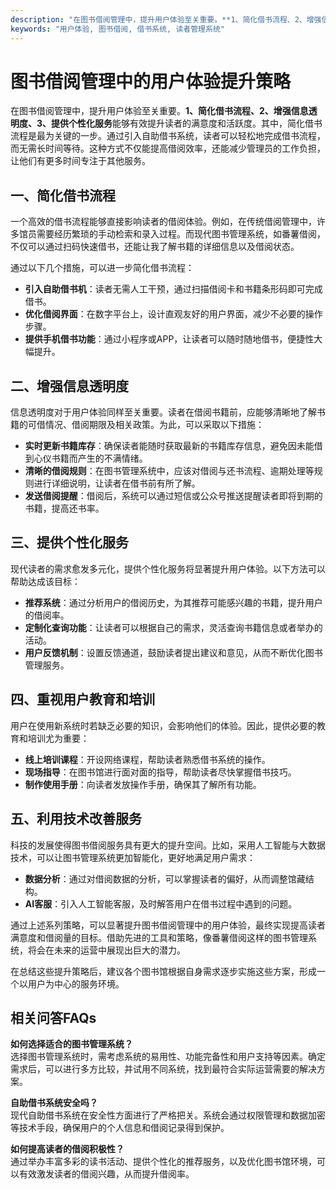 ```yaml
---
description: "在图书借阅管理中，提升用户体验至关重要。**1、简化借书流程、2、增强信息透明度、3、提供个性化服务**能够有效提升读者的满意度和活跃度。其中，简化借书流程是最为关键的一步。通过引入自助借书系统，读者可以轻松地完成借书流程，而无需长时间等待。这种方式不仅能提高借阅效率，还能减少管理员的工作负担，让他们有更多时间专注于其他服务。"
keywords: "用户体验, 图书借阅, 借书系统, 读者管理系统"
---
```

# 图书借阅管理中的用户体验提升策略

在图书借阅管理中，提升用户体验至关重要。**1、简化借书流程、2、增强信息透明度、3、提供个性化服务**能够有效提升读者的满意度和活跃度。其中，简化借书流程是最为关键的一步。通过引入自助借书系统，读者可以轻松地完成借书流程，而无需长时间等待。这种方式不仅能提高借阅效率，还能减少管理员的工作负担，让他们有更多时间专注于其他服务。

## **一、简化借书流程**

一个高效的借书流程能够直接影响读者的借阅体验。例如，在传统借阅管理中，许多馆员需要经历繁琐的手动检索和录入过程。而现代图书管理系统，如番薯借阅，不仅可以通过扫码快速借书，还能让我了解书籍的详细信息以及借阅状态。

通过以下几个措施，可以进一步简化借书流程：

- **引入自助借书机**：读者无需人工干预，通过扫描借阅卡和书籍条形码即可完成借书。
- **优化借阅界面**：在数字平台上，设计直观友好的用户界面，减少不必要的操作步骤。
- **提供手机借书功能**：通过小程序或APP，让读者可以随时随地借书，便捷性大幅提升。

## **二、增强信息透明度**

信息透明度对于用户体验同样至关重要。读者在借阅书籍前，应能够清晰地了解书籍的可借情况、借阅期限及相关政策。为此，可以采取以下措施：

- **实时更新书籍库存**：确保读者能随时获取最新的书籍库存信息，避免因未能借到心仪书籍而产生的不满情绪。
- **清晰的借阅规则**：在图书管理系统中，应该对借阅与还书流程、逾期处理等规则进行详细说明，让读者在借书前有所了解。
- **发送借阅提醒**：借阅后，系统可以通过短信或公众号推送提醒读者即将到期的书籍，提高还书率。

## **三、提供个性化服务**

现代读者的需求愈发多元化，提供个性化服务将显著提升用户体验。以下方法可以帮助达成该目标：

- **推荐系统**：通过分析用户的借阅历史，为其推荐可能感兴趣的书籍，提升用户的借阅率。
- **定制化查询功能**：让读者可以根据自己的需求，灵活查询书籍信息或者举办的活动。
- **用户反馈机制**：设置反馈通道，鼓励读者提出建议和意见，从而不断优化图书管理服务。

## **四、重视用户教育和培训**

用户在使用新系统时若缺乏必要的知识，会影响他们的体验。因此，提供必要的教育和培训尤为重要：

- **线上培训课程**：开设网络课程，帮助读者熟悉借书系统的操作。
- **现场指导**：在图书馆进行面对面的指导，帮助读者尽快掌握借书技巧。
- **制作使用手册**：向读者发放操作手册，确保其了解所有功能。

## **五、利用技术改善服务**

科技的发展使得图书借阅服务具有更大的提升空间。比如，采用人工智能与大数据技术，可以让图书管理系统更加智能化，更好地满足用户需求：

- **数据分析**：通过对借阅数据的分析，可以掌握读者的偏好，从而调整馆藏结构。
- **AI客服**：引入人工智能客服，及时解答用户在借书过程中遇到的问题。

通过上述系列策略，可以显著提升图书借阅管理中的用户体验，最终实现提高读者满意度和借阅量的目标。借助先进的工具和策略，像番薯借阅这样的图书管理系统，将会在未来的运营中展现出巨大的潜力。

在总结这些提升策略后，建议各个图书馆根据自身需求逐步实施这些方案，形成一个以用户为中心的服务环境。

## 相关问答FAQs

**如何选择适合的图书管理系统？**  
选择图书管理系统时，需考虑系统的易用性、功能完备性和用户支持等因素。确定需求后，可以进行多方比较，并试用不同系统，找到最符合实际运营需要的解决方案。

**自助借书系统安全吗？**  
现代自助借书系统在安全性方面进行了严格把关。系统会通过权限管理和数据加密等技术手段，确保用户的个人信息和借阅记录得到保护。

**如何提高读者的借阅积极性？**  
通过举办丰富多彩的读书活动、提供个性化的推荐服务，以及优化图书馆环境，可以有效激发读者的借阅兴趣，从而提升借阅率。

